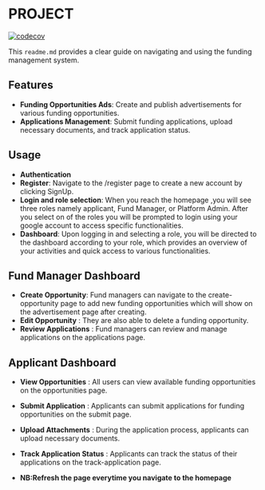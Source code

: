 

# PROJECT

[![codecov](https://codecov.io/github/kmabasa212/finale/graph/badge.svg?token=10QHKB54DF)](https://codecov.io/github/kmabasa212/finale)


This `readme.md` provides a clear guide on navigating and using the funding management system. 


## Features

- **Funding Opportunities Ads**: Create and publish advertisements for various funding opportunities.
- **Applications Management**: Submit funding applications, upload necessary documents, and track application status.

## Usage
- **Authentication**
- **Register**: Navigate to the /register page to create a new account by clicking SignUp.
- **Login and role selection**: When you reach the homepage ,you will see three roles namely applicant, Fund Manager, or Platform Admin. After you select on of the roles you will be prompted to login using your google account to access specific functionalities.
- **Dashboard**: Upon logging in and selecting a role, you will be directed to the dashboard according to your role, which provides an overview of your activities and quick access to various functionalities.

## Fund Manager Dashboard
- **Create Opportunity**: Fund managers can navigate to the create-opportunity page to add new funding opportunities which will show on the advertisement page after creating.
- **Edit Opportunity** : They are also able to delete a funding opportunity.
- **Review Applications** : Fund managers can review and manage applications on the applications page.

## Applicant Dashboard
- **View Opportunities** : All users can view available funding opportunities on the opportunities page.
- **Submit Application** : Applicants can submit applications for funding opportunities on the submit page.
- **Upload Attachments** : During the application process, applicants can upload necessary documents.
- **Track Application Status** : Applicants can track the status of their applications on the track-application page.

- **NB:Refresh the page everytime you navigate to the homepage**
